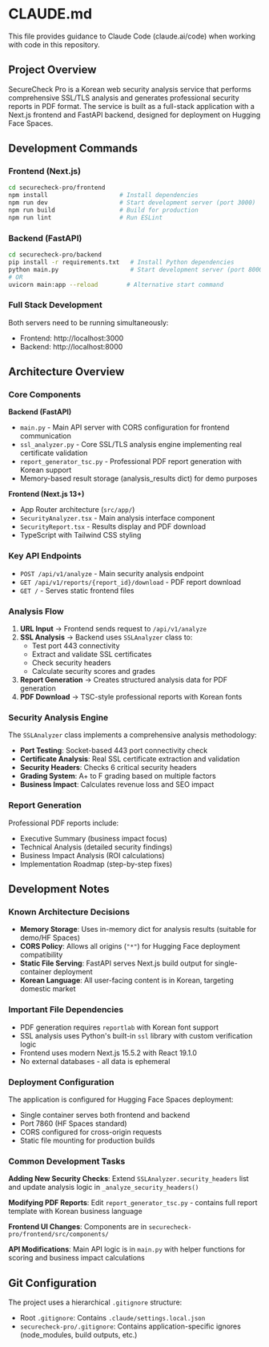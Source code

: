 # CLAUDE.md

This file provides guidance to Claude Code (claude.ai/code) when working with code in this repository.

## Project Overview

SecureCheck Pro is a Korean web security analysis service that performs comprehensive SSL/TLS analysis and generates professional security reports in PDF format. The service is built as a full-stack application with a Next.js frontend and FastAPI backend, designed for deployment on Hugging Face Spaces.

## Development Commands

### Frontend (Next.js)
```bash
cd securecheck-pro/frontend
npm install                    # Install dependencies
npm run dev                    # Start development server (port 3000)
npm run build                  # Build for production
npm run lint                   # Run ESLint
```

### Backend (FastAPI)
```bash
cd securecheck-pro/backend
pip install -r requirements.txt   # Install Python dependencies
python main.py                    # Start development server (port 8000)
# OR
uvicorn main:app --reload        # Alternative start command
```

### Full Stack Development
Both servers need to be running simultaneously:
- Frontend: http://localhost:3000
- Backend: http://localhost:8000

## Architecture Overview

### Core Components

**Backend (FastAPI)**
- `main.py` - Main API server with CORS configuration for frontend communication
- `ssl_analyzer.py` - Core SSL/TLS analysis engine implementing real certificate validation
- `report_generator_tsc.py` - Professional PDF report generation with Korean support
- Memory-based result storage (analysis_results dict) for demo purposes

**Frontend (Next.js 13+)**
- App Router architecture (`src/app/`)
- `SecurityAnalyzer.tsx` - Main analysis interface component
- `SecurityReport.tsx` - Results display and PDF download
- TypeScript with Tailwind CSS styling

### Key API Endpoints

- `POST /api/v1/analyze` - Main security analysis endpoint
- `GET /api/v1/reports/{report_id}/download` - PDF report download
- `GET /` - Serves static frontend files

### Analysis Flow

1. **URL Input** → Frontend sends request to `/api/v1/analyze`
2. **SSL Analysis** → Backend uses `SSLAnalyzer` class to:
   - Test port 443 connectivity
   - Extract and validate SSL certificates
   - Check security headers
   - Calculate security scores and grades
3. **Report Generation** → Creates structured analysis data for PDF generation
4. **PDF Download** → TSC-style professional reports with Korean fonts

### Security Analysis Engine

The `SSLAnalyzer` class implements a comprehensive analysis methodology:

- **Port Testing**: Socket-based 443 port connectivity check
- **Certificate Analysis**: Real SSL certificate extraction and validation
- **Security Headers**: Checks 6 critical security headers
- **Grading System**: A+ to F grading based on multiple factors
- **Business Impact**: Calculates revenue loss and SEO impact

### Report Generation

Professional PDF reports include:
- Executive Summary (business impact focus)
- Technical Analysis (detailed security findings)
- Business Impact Analysis (ROI calculations)
- Implementation Roadmap (step-by-step fixes)

## Development Notes

### Known Architecture Decisions

- **Memory Storage**: Uses in-memory dict for analysis results (suitable for demo/HF Spaces)
- **CORS Policy**: Allows all origins (`"*"`) for Hugging Face deployment compatibility
- **Static File Serving**: FastAPI serves Next.js build output for single-container deployment
- **Korean Language**: All user-facing content is in Korean, targeting domestic market

### Important File Dependencies

- PDF generation requires `reportlab` with Korean font support
- SSL analysis uses Python's built-in `ssl` library with custom verification logic
- Frontend uses modern Next.js 15.5.2 with React 19.1.0
- No external databases - all data is ephemeral

### Deployment Configuration

The application is configured for Hugging Face Spaces deployment:
- Single container serves both frontend and backend
- Port 7860 (HF Spaces standard)
- CORS configured for cross-origin requests
- Static file mounting for production builds

### Common Development Tasks

**Adding New Security Checks**: Extend `SSLAnalyzer.security_headers` list and update analysis logic in `_analyze_security_headers()`

**Modifying PDF Reports**: Edit `report_generator_tsc.py` - contains full report template with Korean business language

**Frontend UI Changes**: Components are in `securecheck-pro/frontend/src/components/`

**API Modifications**: Main API logic is in `main.py` with helper functions for scoring and business impact calculations

## Git Configuration

The project uses a hierarchical `.gitignore` structure:
- Root `.gitignore`: Contains `.claude/settings.local.json`
- `securecheck-pro/.gitignore`: Contains application-specific ignores (node_modules, build outputs, etc.)